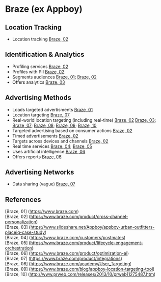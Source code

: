 # Braze (ex Appboy)

## Location Tracking
* Location tracking [Braze, 02](https://www.braze.com/product/cross-channel-personalization)

## Identification & Analytics
* Profiling services [Braze, 02](https://www.braze.com/product/cross-channel-personalization)
* Profiles with PII [Braze, 02](https://www.braze.com/product/cross-channel-personalization)
* Segments audiences [Braze, 01](https://www.braze.com); [Braze, 02](https://www.braze.com/product/cross-channel-personalization)
* Offers analytics [Braze, 03](https://www.slideshare.net/Appboy/appboy-urban-outfitters-placeiq-case-study)

## Advertising Methods
* Loads targeted advertisments [Braze, 01](https://www.braze.com) 
* Location targeting [Braze, 07](https://www.braze.com/product/integrations)
* Real-world location targeting (including real-time) [Braze, 02](https://www.braze.com/product/cross-channel-personalization) [Braze, 03](https://www.slideshare.net/Appboy/appboy-urban-outfitters-placeiq-case-study); [Braze, 07](https://www.braze.com/product/integrations); [Braze, 08](https://www.braze.com/academy/User_Targeting); [Braze, 09](https://www.braze.com/blog/appboy-location-targeting-tool); [Braze, 10](http://www.prweb.com/releases/2013/10/prweb11275487.htm)
* Targeted advertising based on consumer actions [Braze, 02](https://www.braze.com/product/cross-channel-personalization)
* Timed advertisements [Braze, 02](https://www.braze.com/product/cross-channel-personalization)
* Targets across devices and channels [Braze, 02](https://www.braze.com/product/cross-channel-personalization)
* Real time services [Braze, 04](https://www.braze.com/customers/postmates); [Braze, 05](https://www.braze.com/product/lifecycle-engagement-orchestration)
* Uses artificial intelligence [Braze, 06](https://www.braze.com/product/optimization-ai)
* Offers reports [Braze, 06](https://www.braze.com/product/optimization-ai)

## Advertising Networks
* Data sharing (vague) [Braze, 07](https://www.braze.com/product/integrations)

## References
[Braze, 01] (https://www.braze.com)  
[Braze, 02] (https://www.braze.com/product/cross-channel-personalization)  
[Braze, 03] (https://www.slideshare.net/Appboy/appboy-urban-outfitters-placeiq-case-study)  
[Braze, 04] (https://www.braze.com/customers/postmates)  
[Braze, 05] (https://www.braze.com/product/lifecycle-engagement-orchestration)  
[Braze, 06] (https://www.braze.com/product/optimization-ai)  
[Braze, 07] (https://www.braze.com/product/integrations)  
[Braze, 08] (https://www.braze.com/academy/User_Targeting)  
[Braze, 09] (https://www.braze.com/blog/appboy-location-targeting-tool)  
[Braze, 10] (http://www.prweb.com/releases/2013/10/prweb11275487.htm)